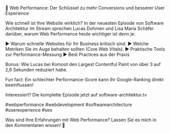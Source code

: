 🚀 Web Performance: Der Schlüssel zu mehr Conversions und besserer User Experience

Wie schnell ist Ihre Website wirklich? In der neuesten Episode von Software Architektur im Stream sprechen Lucas Dohmen und Lisa Maria Schäfer darüber, warum Web Performance heute wichtiger ist denn je:

▶️ Warum schnelle Websites für Ihr Business kritisch sind.
▶️ Welche Metriken Sie im Auge behalten sollten (Core Web Vitals).
▶️ Praktische Tools zur Performance-Messung
▶️ Best Practices aus der Praxis

Bonus: Wie Lucas bei Komoot den Largest Contentful Paint von über 3 auf 2,6 Sekunden reduziert habe.

Fun fact: Ein schlechter Performance-Score kann Ihr Google-Ranking direkt beeinflussen! 

Interessiert? Die komplette Episode jetzt auf software-architektur.tv

#webperformance #webdevelopment #softwarearchitecture #userexperience #seo

Was sind Ihre Erfahrungen mit Web Performance? Lassen Sie es mich in den Kommentaren wissen! 🤔
